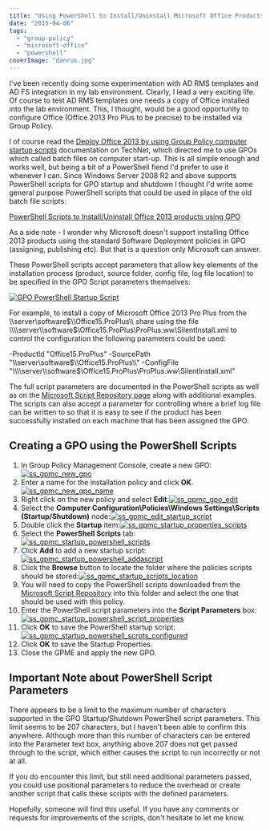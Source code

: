 ```yaml
---
title: "Using PowerShell to Install/Uninstall Microsoft Office Products by Group Policy"
date: "2015-04-06"
tags:
  - "group-policy"
  - "microsoft-office"
  - "powershell"
coverImage: "danrus.jpg"
---
```


I've been recently doing some experimentation with AD RMS templates and AD FS integration in my lab environment. Clearly, I lead a very exciting life. Of course to test AD RMS templates one needs a copy of Office installed into the lab environment. This, I thought, would be a good opportunity to configure Office (Office 2013 Pro Plus to be precise) to be installed via Group Policy.

I of course read the [Deploy Office 2013 by using Group Policy computer startup scripts](https://technet.microsoft.com/en-us/library/ff602181.aspx) documentation on TechNet, which directed me to use GPOs which called batch files on computer start-up. This is all simple enough and works well, but being a bit of a PowerShell fiend I'd prefer to use it whenever I can. Since Windows Server 2008 R2 and above supports PowerShell scripts for GPO startup and shutdown I thought I'd write some general purpose PowerShell scripts that could be used in place of the old batch file scripts:

[PowerShell Scripts to Install/Uninstall Office 2013 products using GPO](https://gallery.technet.microsoft.com/scriptcenter/PowerShell-to-InstallUninst-0536b17b "PowerShell Scripts to Install/Uninstall Office 2013 products using GPO")

As a side note - I wonder why Microsoft doesn't support installing Office 2013 products using the standard Software Deployment policies in GPO (assigning, publishing etc). But that is a question only Microsoft can answer.

These PowerShell scripts accept parameters that allow key elements of the installation process (product, source folder, config file, log file location) to be specified in the GPO Script parameters themselves:

[![GPO PowerShell Startup Script](/images/ss_gpo_startupscript_ps_install_msoffice.png)](/images/ss_gpo_startupscript_ps_install_msoffice.png)

For example, to install a copy of Microsoft Office 2013 Pro Plus from the \\\\server\\software$\\Office15.ProPlus\\ share using the file \\\\server\\software$\\Office15.ProPlus\\ProPlus.ww\\SilentInstall.xml to control the configuration the following parameters could be used:

\-ProductId "Office15.ProPlus" -SourcePath "\\\\server\\software$\\Office15.ProPlus\\" -ConfigFile "\\\\server\\software$\\Office15.ProPlus\\ProPlus.ww\\SilentInstall.xml"

The full script parameters are documented in the PowerShell scripts as well as on the [Microsoft Script Repository page](https://gallery.technet.microsoft.com/scriptcenter/PowerShell-to-InstallUninst-0536b17b "PowerShell Scripts to Install/Uninstall Office 2013 products using GPO") along with additional examples. The scripts can also accept a parameter for controlling where a brief log file can be written to so that it is easy to see if the product has been successfully installed on each machine that has been assigned the GPO.

## Creating a GPO using the PowerShell Scripts

1. In Group Policy Management Console, create a new GPO:[![ss_gpmc_new_gpo](/images/ss_gpmc_new_gpo.png)](/images/ss_gpmc_new_gpo.png)
2. Enter a name for the installation policy and click **OK**.[![ss_gpmc_new_gpo_name](/images/ss_gpmc_new_gpo_name.png)](/images/ss_gpmc_new_gpo_name.png)
3. Right click on the new policy and select **Edit**:[![ss_gpmc_gpo_edit](/images/ss_gpmc_gpo_edit.png)](/images/ss_gpmc_gpo_edit.png)
4. Select the **Computer Configuration\\Policies\\Windows Settings\\Scripts (Startup/Shutdown)** node:[![ss_gpmc_edit_startup_script](/images/ss_gpmc_edit_startup_script.png?w=660)](/images/ss_gpmc_edit_startup_script.png)
5. Double click the **Startup** item:[![ss_gpmc_startup_properties_scripts](/images/ss_gpmc_startup_properties_scripts.png)](/images/ss_gpmc_startup_properties_scripts.png)
6. Select the **PowerShell Scripts** tab:[![ss_gpmc_startup_powershell_scripts](/images/ss_gpmc_startup_powershell_scripts.png)](/images/ss_gpmc_startup_powershell_scripts.png)
7. Click **Add** to add a new startup script:[![ss_gpmc_startup_powershell_addascript](/images/ss_gpmc_startup_powershell_addascript.png)](/images/ss_gpmc_startup_powershell_addascript.png)
8. Click the **Browse** button to locate the folder where the policies scripts should be stored:[![ss_gpmc_startup_scripts_location](/images/ss_gpmc_startup_scripts_location.png?w=660)](/images/ss_gpmc_startup_scripts_location.png)
9. You will need to copy the PowerShell scripts downloaded from the [Microsoft Script Repository](https://gallery.technet.microsoft.com/scriptcenter/PowerShell-to-InstallUninst-0536b17b "PowerShell Scripts to Install/Uninstall Office 2013 products using GPO") into this folder and select the one that should be used with this policy.
10. Enter the PowerShell script parameters into the **Script Parameters** box:[![ss_gpmc_startup_powershell_script_properties](/images/ss_gpmc_startup_powershell_script_properties.png)](/images/ss_gpmc_startup_powershell_script_properties.png)
11. Click **OK** to save the PowerShell startup script:[![ss_gpmc_startup_powershell_scrpts_configured](/images/ss_gpmc_startup_powershell_scrpts_configured.png)](/images/ss_gpmc_startup_powershell_scrpts_configured.png)
12. Click **OK** to save the Startup Properties.
13. Close the GPME and apply the new GPO.

## Important Note about PowerShell Script Parameters

There appears to be a limit to the maximum number of characters supported in the GPO Startup/Shutdown PowerShell script parameters. This limit seems to be 207 characters, but I haven't been able to confirm this anywhere. Although more than this number of characters can be entered into the Parameter text box, anything above 207 does not get passed through to the script, which either causes the script to run incorrectly or not at all.

If you do encounter this limit, but still need additional parameters passed, you could use positional parameters to reduce the overhead or create another script that calls these scripts with the defined parameters.

Hopefully, someone will find this useful. If you have any comments or requests for improvements of the scripts, don't hesitate to let me know.

